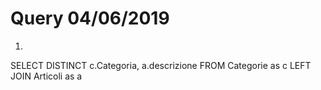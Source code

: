 # Query 04/06/2019

1)
SELECT DISTINCT c.Categoria, a.descrizione
FROM Categorie as c LEFT JOIN Articoli as a
